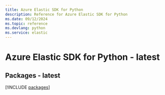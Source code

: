```yaml
---
title: Azure Elastic SDK for Python
description: Reference for Azure Elastic SDK for Python
ms.date: 09/12/2024
ms.topic: reference
ms.devlang: python
ms.service: elastic
---
```

# Azure Elastic SDK for Python - latest
## Packages - latest
[!INCLUDE [packages](elastic-index.md)]